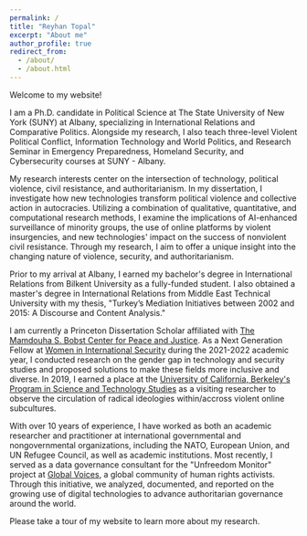 ```yaml
---
permalink: /
title: "Reyhan Topal"
excerpt: "About me"
author_profile: true
redirect_from: 
  - /about/
  - /about.html
---
```


Welcome to my website!

I am a Ph.D. candidate in Political Science at The State University of New York (SUNY) at Albany, specializing in International Relations and Comparative Politics. Alongside my research, I also teach three-level Violent Political Conflict, Information Technology and World Politics, and Research Seminar in Emergency Preparedness, Homeland Security, and Cybersecurity courses at SUNY - Albany.

My research interests center on the intersection of technology, political violence, civil resistance, and authoritarianism. In my dissertation, I investigate how new technologies transform political violence and collective action in autocracies. Utilizing a combination of qualitative, quantitative, and computational research methods, I examine the implications of AI-enhanced surveillance of minority groups, the use of online platforms by violent insurgencies, and new technologies' impact on the success of nonviolent civil resistance. Through my research, I aim to offer a unique insight into the changing nature of violence, security, and authoritarianism.

Prior to my arrival at Albany, I earned my bachelor's degree in International Relations from Bilkent University as a fully-funded student. I also obtained a master's degree in International Relations from Middle East Technical University with my thesis, "Turkey’s Mediation Initiatives between 2002 and 2015: A Discourse and Content Analysis."

I am currently a Princeton Dissertation Scholar affiliated with [The Mamdouha S. Bobst Center for Peace and Justice](https://bobst.princeton.edu/). As a Next Generation Fellow at [Women in International Security](https://wiisglobal.org/) during the 2021-2022 academic year, I conducted research on the gender gap in technology and security studies and proposed solutions to make these fields more inclusive and diverse. In 2019, I earned a place at the [University of California, Berkeley's Program in Science and Technology Studies](https://cstms.berkeley.edu/research/sts/) as a visiting researcher to observe the circulation of radical ideologies within/accross violent online subcultures.

With over 10 years of experience, I have worked as both an academic researcher and practitioner at international governmental and nongovernmental organizations, including the NATO, European Union, and UN Refugee Council, as well as academic institutions. Most recently, I served as a data governance consultant for the "Unfreedom Monitor" project at [Global Voices](https://globalvoices.org/), a global community of human rights activists. Through this initiative, we analyzed, documented, and reported on the growing use of digital technologies to advance authoritarian governance around the world. 

Please take a tour of my website to learn more about my research.

